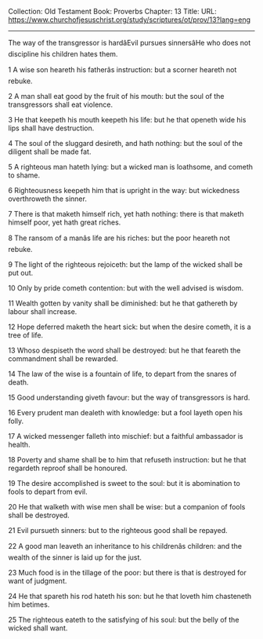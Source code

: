 Collection: Old Testament
Book: Proverbs
Chapter: 13
Title: 
URL: https://www.churchofjesuschrist.org/study/scriptures/ot/prov/13?lang=eng

---

The way of the transgressor is hardâEvil pursues sinnersâHe who does not discipline his children hates them.

1 A wise son heareth his fatherâs instruction: but a scorner heareth not rebuke.

2 A man shall eat good by the fruit of his mouth: but the soul of the transgressors shall eat violence.

3 He that keepeth his mouth keepeth his life: but he that openeth wide his lips shall have destruction.

4 The soul of the sluggard desireth, and hath nothing: but the soul of the diligent shall be made fat.

5 A righteous man hateth lying: but a wicked man is loathsome, and cometh to shame.

6 Righteousness keepeth him that is upright in the way: but wickedness overthroweth the sinner.

7 There is that maketh himself rich, yet hath nothing: there is that maketh himself poor, yet hath great riches.

8 The ransom of a manâs life are his riches: but the poor heareth not rebuke.

9 The light of the righteous rejoiceth: but the lamp of the wicked shall be put out.

10 Only by pride cometh contention: but with the well advised is wisdom.

11 Wealth gotten by vanity shall be diminished: but he that gathereth by labour shall increase.

12 Hope deferred maketh the heart sick: but when the desire cometh, it is a tree of life.

13 Whoso despiseth the word shall be destroyed: but he that feareth the commandment shall be rewarded.

14 The law of the wise is a fountain of life, to depart from the snares of death.

15 Good understanding giveth favour: but the way of transgressors is hard.

16 Every prudent man dealeth with knowledge: but a fool layeth open his folly.

17 A wicked messenger falleth into mischief: but a faithful ambassador is health.

18 Poverty and shame shall be to him that refuseth instruction: but he that regardeth reproof shall be honoured.

19 The desire accomplished is sweet to the soul: but it is abomination to fools to depart from evil.

20 He that walketh with wise men shall be wise: but a companion of fools shall be destroyed.

21 Evil pursueth sinners: but to the righteous good shall be repayed.

22 A good man leaveth an inheritance to his childrenâs children: and the wealth of the sinner is laid up for the just.

23 Much food is in the tillage of the poor: but there is that is destroyed for want of judgment.

24 He that spareth his rod hateth his son: but he that loveth him chasteneth him betimes.

25 The righteous eateth to the satisfying of his soul: but the belly of the wicked shall want.
